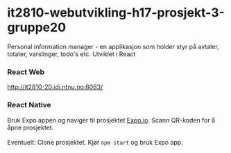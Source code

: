 # it2810-webutvikling-h17-prosjekt-3-gruppe20

Personal information manager -  en applikasjon som holder styr på avtaler, totater, varslinger, todo's etc. 
Utviklet i React

### React Web

http://it2810-20.idi.ntnu.no:8083/

### React Native

Bruk Expo appen og naviger til prosjektet [Expo.io](https://goo.gl/exATXX). Scann QR-koden for å åpne prosjektet.
<br>
<br>
Eventuelt: Clone prosjektet. Kjør `npm start` og bruk Expo app. 
